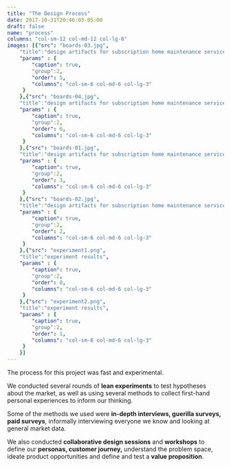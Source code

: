 ```yaml
---
title: "The Design Process"
date: 2017-10-31T20:46:03-05:00
draft: false
name: "process"
columns: "col-sm-12 col-md-12 col-lg-6"
images: [{"src": "boards-03.jpg",
    "title":"design artifacts for subscription home maintenance service",
    "params" : {
        "caption": true,
        "group":2,
        "order": 5,
        "columns": "col-sm-6 col-md-6 col-lg-3"
     }
    },{"src": "boards-04.jpg",
    "title":"design artifacts for subscription home maintenance service",
    "params" : {
        "caption": true,
        "group":2,
        "order": 6,
        "columns": "col-sm-6 col-md-6 col-lg-3"
     }
    },{"src": "boards-01.jpg",
    "title":"design artifacts for subscription home maintenance service",
    "params" : {
        "caption": true,
        "group":2,
        "order": 3,
        "columns": "col-sm-6 col-md-6 col-lg-3"
     }
    },{"src": "boards-02.jpg",
    "title":"design artifacts for subscription home maintenance service",
    "params" : {
        "caption": true,
        "group":2,
        "order": 2,
        "columns": "col-sm-6 col-md-6 col-lg-3"
     }
    },{"src": "experiment1.png",
    "title":"experiment results",
    "params" : {
        "caption": true,
        "group":2,
        "order": 0,
        "columns": "col-sm-6 col-md-6 col-lg-3"
     }
    },{"src": "experiment2.png",
    "title":"experiment results",
    "params" : {
        "caption": true,
        "group":2,
        "order": 1,
        "columns": "col-sm-6 col-md-6 col-lg-3"
     }
    }]
---
```

The process for this project was fast and experimental. 

We conducted several rounds of **lean experiments** to test hypotheses about the market, as well as using several methods to collect  first-hand personal experiences to inform our thinking. 

Some of the methods we used were **in-depth interviews, guerilla surveys, paid surveys**, informally interviewing everyone we know and looking at general market data. 

We also conducted **collaborative design sessions** and **workshops** to define our **personas, customer journey,** understand the problem space, ideate product opportunities and define and test a **value proposition**.